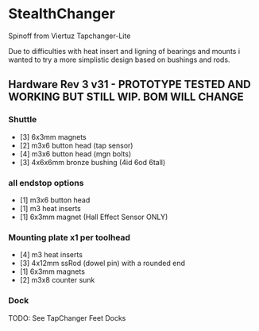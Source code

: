 # StealthChanger
Spinoff from Viertuz Tapchanger-Lite

Due to difficulties with heat insert and ligning of bearings and mounts i wanted to try a more simplistic design based on bushings and rods.

## Hardware Rev 3 v31 - PROTOTYPE TESTED AND WORKING BUT STILL WIP. BOM WILL CHANGE
### Shuttle
- [3] 6x3mm magnets
- [2] m3x6 button head (tap sensor)
- [4] m3x6 button head (mgn bolts)
- [3] 4x6x6mm bronze bushing (4id 6od 6tall)
### all endstop options
- [1] m3x6 button head
- [1] m3 heat inserts
- [1] 6x3mm magnet (Hall Effect Sensor ONLY)
### Mounting plate x1 per toolhead
- [4] m3 heat inserts
- [3] 4x12mm ssRod (dowel pin) with a rounded end
- [1] 6x3mm magnets
- [2] m3x8 counter sunk
### Dock
TODO: See TapChanger Feet Docks

